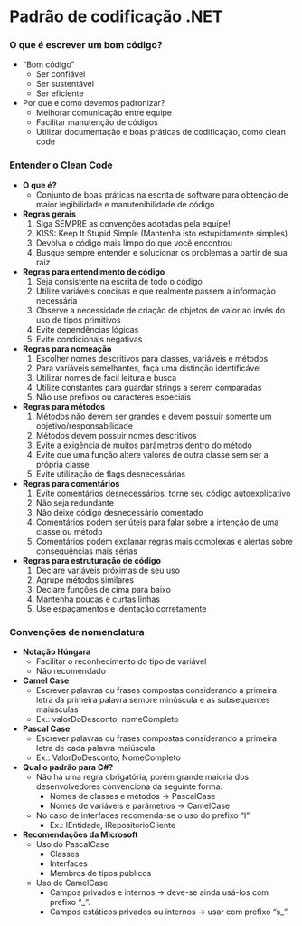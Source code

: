 # Padrão de codificação .NET

### O que é escrever um bom código?

- “Bom código”
    - Ser confiável
    - Ser sustentável
    - Ser eficiente
- Por que e como devemos padronizar?
    - Melhorar comunicação entre equipe
    - Facilitar manutenção de códigos
    - Utilizar documentação e boas práticas de codificação, como clean code
    

### Entender o Clean Code

- **O que é?**
    - Conjunto de boas práticas na escrita de software para obtenção de maior legibilidade e manutenibilidade de código
- **Regras gerais**
    1. Siga SEMPRE as convenções adotadas pela equipe!
    2. KISS: Keep It Stupid Simple (Mantenha isto estupidamente simples)
    3. Devolva o código mais limpo do que você encontrou
    4. Busque sempre entender e solucionar os problemas a partir de sua raiz
- **Regras para entendimento de código**
    1. Seja consistente na escrita de todo o código
    2. Utilize variáveis concisas e que realmente passem a informação necessária
    3. Observe a necessidade de criação de objetos de valor ao invés do uso de tipos primitivos
    4. Evite dependências lógicas
    5. Evite condicionais negativas
- **Regras para nomeação**
    1. Escolher nomes descritivos para classes, variáveis e métodos
    2. Para variáveis semelhantes, faça uma distinção identificável
    3. Utilizar nomes de fácil leitura e busca
    4. Utilize constantes para guardar strings a serem comparadas
    5. Não use prefixos ou caracteres especiais
- **Regras para métodos**
    1. Métodos não devem ser grandes e devem possuir somente um objetivo/responsabilidade
    2. Métodos devem possuir nomes descritivos
    3. Evite a exigência de muitos parâmetros dentro do método
    4. Evite que uma função altere valores de outra classe sem ser a própria classe
    5. Evite utilização de flags desnecessárias
- **Regras para comentários**
    1. Evite comentários desnecessários, torne seu código autoexplicativo
    2. Não seja redundante
    3. Não deixe código desnecessário comentado
    4. Comentários podem ser úteis para falar sobre a intenção de uma classe ou método
    5. Comentários podem explanar regras mais complexas e alertas sobre consequências mais sérias
- **Regras para estruturação de código**
    1. Declare variáveis próximas de seu uso
    2. Agrupe métodos similares
    3. Declare funções de cima para baixo
    4. Mantenha poucas e curtas linhas
    5. Use espaçamentos e identação corretamente
    

### Convenções de nomenclatura

- **Notação Húngara**
    - Facilitar o reconhecimento do tipo de variável
    - Não recomendado
- **Camel Case**
    - Escrever palavras ou frases compostas considerando a primeira letra da primeira palavra sempre minúscula e as subsequentes maiúsculas
    - Ex.: valorDoDesconto, nomeCompleto
- **Pascal Case**
    - Escrever palavras ou frases compostas considerando a primeira letra de cada palavra maiúscula
    - Ex.: ValorDoDesconto, NomeCompleto
- **Qual o padrão para C#?**
    - Não há uma regra obrigatória, porém grande maioria dos desenvolvedores convenciona da seguinte forma:
        - Nomes de classes e métodos → PascalCase
        - Nomes de variáveis e parâmetros → CamelCase
    - No caso de interfaces recomenda-se o uso do prefixo “I”
        - Ex.: IEntidade, IRepositorioCliente
- **Recomendações da Microsoft**
    - Uso do PascalCase
        - Classes
        - Interfaces
        - Membros de tipos públicos
    - Uso de CamelCase
        - Campos privados e internos → deve-se ainda usá-los com prefixo “_”.
        - Campos estáticos privados ou internos → usar com prefixo “s_”.